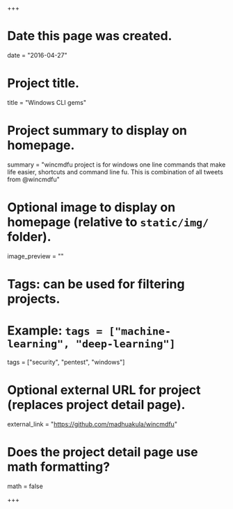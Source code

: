 +++
# Date this page was created.
date = "2016-04-27"

# Project title.
title = "Windows CLI gems"

# Project summary to display on homepage.
summary = "wincmdfu project is for windows one line commands that make life easier, shortcuts and command line fu. This is combination of all tweets from @wincmdfu"

# Optional image to display on homepage (relative to `static/img/` folder).
image_preview = ""

# Tags: can be used for filtering projects.
# Example: `tags = ["machine-learning", "deep-learning"]`
tags = ["security", "pentest", "windows"]

# Optional external URL for project (replaces project detail page).
external_link = "https://github.com/madhuakula/wincmdfu"

# Does the project detail page use math formatting?
math = false

+++
